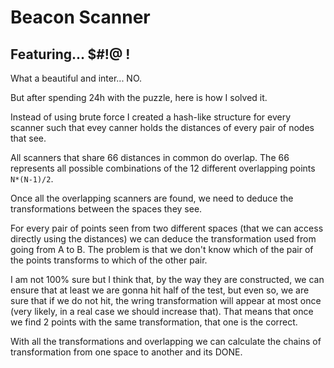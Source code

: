 # Beacon Scanner #

## Featuring... $#!@ ! ##

What a beautiful and inter... NO. 

But after spending 24h with the puzzle, here is how I solved it.

Instead of using brute force I created a hash-like structure for every scanner
such that evey canner holds the distances of every pair of nodes that see.

All scanners that share 66 distances in common do overlap. The 66 represents all possible
combinations of the 12 different overlapping points `N*(N-1)/2`.

Once all the overlapping scanners are found, we need to deduce the transformations between
the spaces they see.

For every pair of points seen from two different spaces (that we can access directly using the distances)
we can deduce the transformation used from going from A to B. The problem is that we don't know which of the
pair of the points transforms to which of the other pair.

I am not 100% sure but I think that, by the way they are constructed, we can ensure that at least we are gonna hit
half of the test, but even so, we are sure that if we do not hit, the wring transformation will appear at most
once (very likely, in a real case we should increase that). That means that once we find 2 points with the same
transformation, that one is the correct.

With all the transformations and overlapping we can calculate the chains of transformation from one space to another and its DONE.
